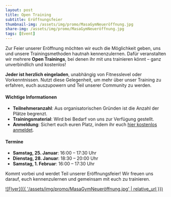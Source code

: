 ```yaml
---
layout: post
title: Open Training
subtitle: Eröffnungsfeier
thumbnail-img: /assets/img/promo/MasaGymNeueröffnung.jpg
share-img: /assets/img/promo/MasaGymNeueröffnung.jpg
tags: [Event]
---
```


Zur Feier unserer Eröffnung möchten wir euch die Möglichkeit geben, uns und unsere Trainingsmethoden hautnah kennenzulernen. Dafür veranstalten wir mehrere **Open Trainings**, bei denen ihr mit uns trainieren könnt – ganz unverbindlich und kostenlos!

**Jeder ist herzlich eingeladen**, unabhängig von Fitnesslevel oder Vorkenntnissen. Nutzt diese Gelegenheit, um mehr über unser Training zu erfahren, euch auszupowern und Teil unserer Community zu werden.

#### Wichtige Informationen

- **Teilnehmeranzahl**: Aus organisatorischen Gründen ist die Anzahl der Plätze begrenzt.
- **Trainingsmaterial**: Wird bei Bedarf von uns zur Verfügung gestellt.
- **Anmeldung**: Sichert euch euren Platz, indem ihr euch [hier kostenlos anmeldet](https://docs.google.com/forms/d/1ahCDrUKR67--F95pmS5_QHRTzVa4LEjjhlqALvgOWrM/viewform?edit_requested=true).

#### Termine

- **Samstag, 25. Januar**: 16:00 – 17:30 Uhr
- **Dienstag, 28. Januar**: 18:30 – 20:00 Uhr
- **Samstag, 1. Februar**: 16:00 – 17:30 Uhr

Kommt vorbei und werdet Teil unserer Eröffnungsfeier! Wir freuen uns darauf, euch kennenzulernen und gemeinsam mit euch zu trainieren.

[![Flyer]({{ '/assets/img/promo/MasaGymNeueröffnung.jpg' | relative_url }})](https://docs.google.com/forms/d/1ahCDrUKR67--F95pmS5_QHRTzVa4LEjjhlqALvgOWrM/viewform?edit_requested=true)
